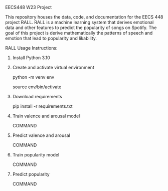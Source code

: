 EECS448 W23 Project

This repository houses the data, code, and documentation for the EECS 448 project RALL. 
RALL is a machine learning system that derives emotional data and other features to predict the popularity of songs on Spotify. 
The goal of this project is derive mathematically the patterns of speech and emotion that lead to popularity and likability.

RALL Usage Instructions: 

1. Install Python 3.10

2. Create and activate virtual environment

    python -m venv env

    source env/bin/activate

3. Download requirements

    pip install -r requirements.txt

4. Train valence and arousal model

    COMMAND

5. Predict valence and arousal

    COMMAND

6. Train popularity model

    COMMAND

7. Predict popularity

    COMMAND
